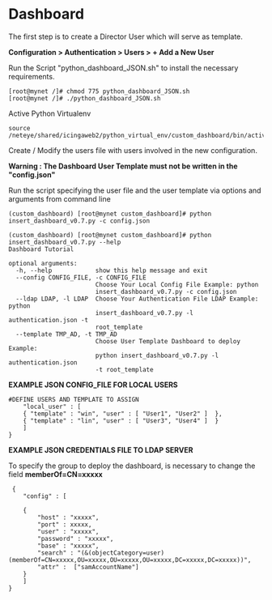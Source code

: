 # Dashboard

The first step is to create a Director User which will serve as template.

**Configuration > Authentication > Users > + Add a New User**

Run the Script "python_dashboard_JSON.sh" to install the necessary requirements.

    [root@mynet /]# chmod 775 python_dashboard_JSON.sh
    [root@mynet /]# ./python_dashboard_JSON.sh
    
Active Python Virtualenv

    source /neteye/shared/icingaweb2/python_virtual_env/custom_dashboard/bin/activate

Create / Modify the users file with users involved in the new configuration.

**Warning : The Dashboard User Template must not be written in the "config.json"**

Run the script specifying the user file and the user template via options and arguments from command line

    (custom_dashboard) [root@mynet custom_dashboard]# python insert_dashboard_v0.7.py -c config.json
    
    (custom_dashboard) [root@mynet custom_dashboard]# python insert_dashboard_v0.7.py --help
    Dashboard Tutorial

    optional arguments:
      -h, --help            show this help message and exit
      --config CONFIG_FILE, -c CONFIG_FILE
                            Choose Your Local Config File Example: python
                            insert_dashboard_v0.7.py -c config.json
      --ldap LDAP, -l LDAP  Choose Your Authentication File LDAP Example: python
                            insert_dashboard_v0.7.py -l authentication.json -t
                            root_template
      --template TMP_AD, -t TMP_AD
                            Choose User Template Dashboard to deploy Example:
                            python insert_dashboard_v0.7.py -l authentication.json
                            -t root_template


                            
**EXAMPLE JSON CONFIG_FILE FOR LOCAL USERS**

    #DEFINE USERS AND TEMPLATE TO ASSIGN
        "local_user" : [
        { "template" : "win", "user" : [ "User1", "User2" ]  },
        { "template" : "lin", "user" : [ "User3", "User4" ]  }
        ]
    }
    
 **EXAMPLE JSON CREDENTIALS FILE TO LDAP SERVER**
 
 To specify the group to deploy the dashboard, is necessary to change the field **memberOf=CN=xxxxx**
 
     {   
        "config" : [

        {
            "host" : "xxxxx",
            "port" : xxxxx,
            "user" : "xxxxx",
            "password" : "xxxxx",
            "base" : "xxxxx",
            "search" : "(&(objectCategory=user)(memberOf=CN=xxxxx,OU=xxxxx,OU=xxxxx,OU=xxxxx,DC=xxxxx,DC=xxxxx))",
            "attr" :  ["samAccountName"]
        }
        ]
    }

